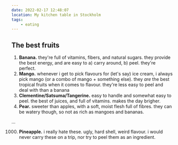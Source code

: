 ```yaml
---
date: 2022-02-17 12:48:07
location: My kitchen table in Stockholm
tags:
    - eating
---
```


## The best fruits

1. **Banana.** they're full of vitamins, fibers, and natural sugars. they provide the best energy,
   and are easy to a) carry around, b) peel. they're perfect.
2. **Mango.** whenever i get to pick flavours for (let's say) ice cream, i always pick mango (or a
   combo of mango + something else). they _are_ the best tropical fruits when it comes to flavour.
   they're less easy to peel and deal with than a banana
3. **Clementine/Satsuma/Tangerine.** easy to handle and somewhat easy to peel. the best of juices,
   and full of vitamins. makes the day brigher.
4. **Pear.** sweeter than apples, with a soft, moist flesh full of fibres. they can be watery
   though, so not as rich as mangoes and bananas.

…

1000. **Pineapple.** i really hate these. ugly, hard shell, weird flavour. i would never carry these
      on a trip, nor try to peel them as an ingredient.
